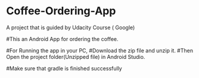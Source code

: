 # Coffee-Ordering-App
A project that is guided by Udacity Course ( Google)

#This an Android App for ordering the coffee.

#For Running the app in your PC, 
#Download the zip file and unzip it.
#Then Open the project folder(Unzipped file) in Android Studio.

#Make sure that gradle is finished successfully
